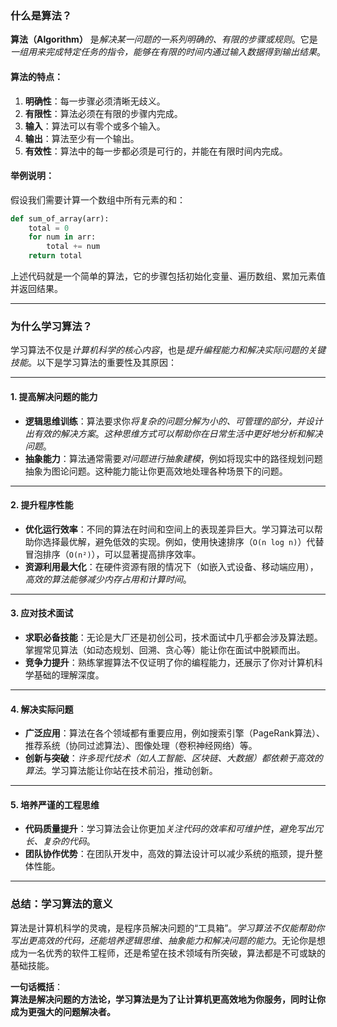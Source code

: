 ### 什么是算法？

**算法（Algorithm）** 是*解决某一问题的一系列明确的、有限的步骤或规则*。它是*一组用来完成特定任务的指令，能够在有限的时间内通过输入数据得到输出结果*。

#### 算法的特点：
1. **明确性**：每一步骤必须清晰无歧义。
2. **有限性**：算法必须在有限的步骤内完成。
3. **输入**：算法可以有零个或多个输入。
4. **输出**：算法至少有一个输出。
5. **有效性**：算法中的每一步都必须是可行的，并能在有限时间内完成。

#### 举例说明：
假设我们需要计算一个数组中所有元素的和：
```python
def sum_of_array(arr):
    total = 0
    for num in arr:
        total += num
    return total
```
上述代码就是一个简单的算法，它的步骤包括初始化变量、遍历数组、累加元素值并返回结果。

---

### 为什么学习算法？

学习算法不仅是*计算机科学的核心内容*，也是*提升编程能力和解决实际问题的关键技能*。以下是学习算法的重要性及其原因：

---

#### 1. 提高解决问题的能力
- **逻辑思维训练**：算法要求你*将复杂的问题分解为小的、可管理的部分，并设计出有效的解决方案*。*这种思维方式可以帮助你在日常生活中更好地分析和解决问题*。
- **抽象能力**：算法通常需要*对问题进行抽象建模*，例如将现实中的路径规划问题抽象为图论问题。这种能力能让你更高效地处理各种场景下的问题。

---

#### 2. 提升程序性能
- **优化运行效率**：不同的算法在时间和空间上的表现差异巨大。学习算法可以帮助你选择最优解，避免低效的实现。例如，使用快速排序（`O(n log n)`）代替冒泡排序（`O(n²)`），可以显著提高排序效率。
- **资源利用最大化**：在硬件资源有限的情况下（如嵌入式设备、移动端应用），*高效的算法能够减少内存占用和计算时间*。

---

#### 3. 应对技术面试
- **求职必备技能**：无论是大厂还是初创公司，技术面试中几乎都会涉及算法题。掌握常见算法（如动态规划、回溯、贪心等）能让你在面试中脱颖而出。
- **竞争力提升**：熟练掌握算法不仅证明了你的编程能力，还展示了你对计算机科学基础的理解深度。

---

#### 4. 解决实际问题
- **广泛应用**：算法在各个领域都有重要应用，例如搜索引擎（PageRank算法）、推荐系统（协同过滤算法）、图像处理（卷积神经网络）等。
- **创新与突破**：*许多现代技术（如人工智能、区块链、大数据）都依赖于高效的算法*。学习算法能让你站在技术前沿，推动创新。

---

#### 5. 培养严谨的工程思维
- **代码质量提升**：学习算法会让你更加*关注代码的效率和可维护性*，*避免写出冗长、复杂的代码*。
- **团队协作优势**：在团队开发中，高效的算法设计可以减少系统的瓶颈，提升整体性能。

---

### 总结：学习算法的意义
算法是计算机科学的灵魂，是程序员解决问题的“工具箱”。*学习算法不仅能帮助你写出更高效的代码，还能培养逻辑思维、抽象能力和解决问题的能力*。无论你是想成为一名优秀的软件工程师，还是希望在技术领域有所突破，算法都是不可或缺的基础技能。

**一句话概括**：  
**算法是解决问题的方法论，学习算法是为了让计算机更高效地为你服务，同时让你成为更强大的问题解决者。**